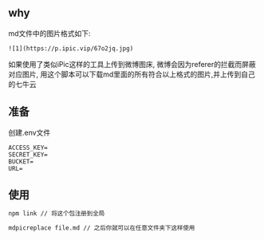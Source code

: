 ## why
md文件中的图片格式如下:
```
![1](https://p.ipic.vip/67o2jq.jpg)
```

如果使用了类似iPic这样的工具上传到微博图床, 微博会因为referer的拦截而屏蔽对应图片, 用这个脚本可以下载md里面的所有符合以上格式的图片,并上传到自己的七牛云


## 准备
创建.env文件
```
ACCESS_KEY=
SECRET_KEY=
BUCKET=
URL=
```

## 使用

``` zsh
npm link // 将这个包注册到全局

mdpicreplace file.md // 之后你就可以在任意文件夹下这样使用
```